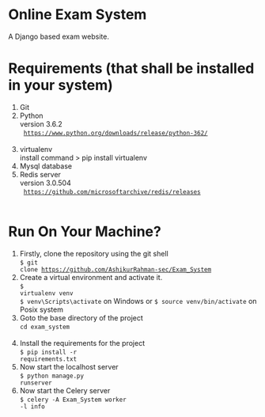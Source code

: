 # Online Exam System

 A Django based  exam website.

# Requirements (that shall be installed in your system)

1. Git <br> 
2. Python <br>
version 3.6.2 <br>
<code><link> https://www.python.org/downloads/release/python-362/ </code> <br>
3. virtualenv <br>
install command > pip install virtualenv <br>
4. Mysql database <br>
5. Redis server <br>
version 3.0.504 <br>
<code><link> https://github.com/microsoftarchive/redis/releases </code> <br>


# Run On Your Machine?

1. Firstly, clone the repository using the git shell <br>
<code>$ git clone https://github.com/AshikurRahman-sec/Exam_System</code> <br>
2. Create a virtual environment and activate it. <br>
<code>$ virtualenv venv</code> <br>
<code>$ venv\Scripts\activate</code> on Windows or <code>$ source venv/bin/activate</code> on Posix system <br>
3. Goto the base directory of the project <br>
<code>cd exam_system </code> <br>
4. Install the requirements for the project <br>
<code>$ pip install -r requirements.txt</code>  <br>
5. Now start the localhost server<br>
<code>$ python manage.py runserver</code> <br>
5. Now start the Celery server<br>
<code>$ celery -A Exam_System worker -l info</code> <br>
